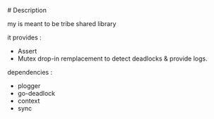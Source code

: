 # Description

my is meant to be tribe shared library

it provides :
 - Assert
 - Mutex drop-in remplacement to detect deadlocks & provide logs.

dependencies :
- plogger  
- go-deadlock
- context
- sync
